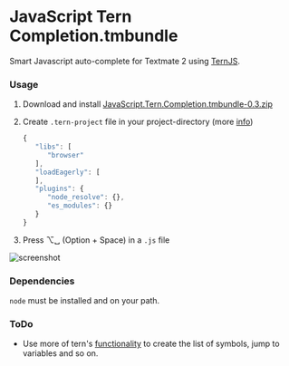 # JavaScript Tern Completion.tmbundle

Smart Javascript auto-complete for Textmate 2 using [TernJS](http://ternjs.net).

### Usage
1. Download and install [JavaScript.Tern.Completion.tmbundle-0.3.zip](https://github.com/fab1an/JavaScript-Tern-Completion.tmbundle/releases/download/release%2F0.3/JavaScript.Tern.Completion.tmbundle-0.3.zip)
2. Create `.tern-project` file in your project-directory (more [info](http://ternjs.net/doc/manual.html))

   ```javascript
   {
      "libs": [
         "browser"
      ],
      "loadEagerly": [
      ],
      "plugins": {
         "node_resolve": {},
         "es_modules": {}
      }
   }
   ```
3. Press ⌥␣ (Option + Space) in a `.js` file

  ![screenshot](https://github.com/fab1an/JavaScript-Tern-Completion.tmbundle/blob/master/screenshot.png)

### Dependencies
`node` must be installed and on your path.

### ToDo
* Use more of tern's [functionality](http://ternjs.net/doc/manual.html) to create the list of symbols, jump to variables and so on.
